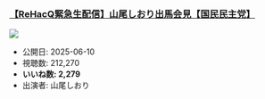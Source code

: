 ### [【ReHacQ緊急生配信】山尾しおり出馬会見【国民民主党】](https://www.youtube.com/watch?v=T2SukE6-HH8)
[![](https://img.youtube.com/vi/T2SukE6-HH8/sddefault.jpg)](https://www.youtube.com/watch?v=T2SukE6-HH8)
-   公開日: 2025-06-10
-   視聴数: 212,270
-   **いいね数: 2,279**
-   出演者: 山尾しおり

